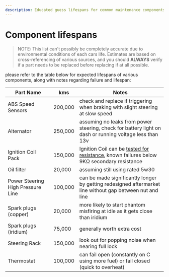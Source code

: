 ```yaml
---
description: Educated guess lifespans for common maintenance components for the 1999-2002 Ford Falcon AU (may be partially applicable to other vehicles)
---
```


# Component lifespans

> NOTE: This list can't possibly be completely accurate due to environmental conditions of each cars life. Estimates are based on cross-referencing of various sources, and you should **ALWAYS** verify if a part needs to be replaced before replacing if at all possible.

please refer to the table below for expected lifespans of various components, along with notes regarding failure and lifespan:

| Part Name | kms | Notes |
| --- | --- | --- |
| ABS Speed Sensors | 200,000 | check and replace if triggering when braking with slight steering at slow speed |
| Alternator | 250,000 | assuming no leaks from power steering, check for battery light on dash or running voltage less than 13v |
| Ignition Coil Pack | 150,000 | Ignition Coil can be [tested for resistance](../../Engine/IgnitionCoil/IgnitionCoil.md#ignition-coil-resistances), known failures below 9KΩ secondary resistance |
| Oil filter | 20,000 | assuming still using rated 5w30 |
| Power Steering High Pressure Line | 100,000 | can be made significantly longer by getting redesigned aftermarket line without gap between nut and line |
| Spark plugs (copper) | 20,000 | more likely to start phantom misfiring at idle as it gets close than iridium |
| Spark plugs (iridium) | 75,000 | generally worth extra cost |
| Steering Rack | 150,000 | look out for popping noise when nearing full lock |
| Thermostat | 100,000 | can fail open (constantly on C using more fuel) or fail closed (quick to overheat) |